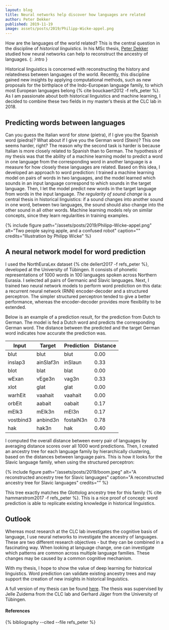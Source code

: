 ```yaml
---
layout: blog
title: Neural networks help discover how languages are related
author: Peter Dekker
published: 2019-11-19
image: assets/posts/2019/Philipp-Wicke-appel.png
---
```


How are the languages of the world related? This is the central question in the discipline of *historical linguistics*. In his MSc thesis, [Peter Dekker](http://peterdekker.eu/) studied how neural networks can help to reconstruct the ancestry of languages.
{: .intro }

Historical linguistics is concerned with reconstructing the history and relatedness between languages of the world. Recently, this discipline gained new insights by applying computational methods, such as new proposals for the birthplace of the Indo-European language family, to which most European languages belong {% cite bouckaert2012 -f refs_peter %}. As I am passionate about both historical linguistics and machine learning, I decided to combine these two fields in my master’s thesis at the CLC lab in 2018.

## Predicting words between languages

Can you guess the Italian word for *stone* (pietra), if I give you the Spanish word (piedra)? What about if I give you the German word (Stein)? This one seems harder, right? The reason why the second task is harder is because Italian is more closely related to Spanish than to German. The hypothesis of my thesis was that the ability of a machine learning model to predict a word in one language from the corresponding word in another language is a measure for how closely these languages are related.
Based on this idea, I developed an approach to word prediction: I trained a machine learning model on pairs of words in two languages, and the model learned which sounds in an input language correspond to which sounds in the target language. Then, I let the model predict new words in the target language from words in the input language. *The regularity of sound change* is a central thesis in historical linguistics: if a sound changes into another sound in one word, between two languages, the sound should also change into the other sound in all other words. Machine learning models rely on similar concepts, since they learn regularities in training examples.

{%
 include figure
 path="/assets/posts/2019/Philipp-Wicke-appel.png"
 alt="Two people saying apple, and a confused robot"
 caption=""
 credits="Illustration by Philipp Wicke"
%}

A neural network model for word prediction
------------------------------------------

I used the NorthEuraLex dataset {% cite dellert2017 -f refs_peter %}, developed at the University of Tübingen. It consists of phonetic representations of 1000 words in 100 languages spoken across Northern Eurasia. I selected all pairs of Germanic and Slavic languages. Next, I trained two neural network models to perform word prediction on this data: a recurrent neural network (RNN) encoder-decoder and a structured perceptron. The simpler structured perceptron tended to give a better performance, whereas the encoder-decoder provides more flexibility to be extended.

Below is an example of a prediction result, for the prediction from Dutch to German. The model is fed a Dutch word and predicts the corresponding German word. The distance between the predicted and the target German word indicates how accurate the prediction was.

Input | Target | Prediction | Distance
--- | --- | ---| ---
blut | blut | blut | 0.00
inslap3 | ainSlaf3n | inSlaun | 0.33
blot | blat | blat | 0.00
wExan | vEge3n | vag3n | 0.33
xlot | glat | glat | 0.00
warhEit | vaahait | vaahait | 0.00
orbEit | aabait | oabait | 0.17
mElk3 | mElk3n | mEl3n | 0.17
vostbind3 | anbind3n | fostaiN3n | 0.78
hak | hak3n | hak | 0.40

I computed the overall distance between every pair of languages by averaging distance scores over all 1000 word predictions. Then, I created an ancestry tree for each language family by hierarchically clustering, based on the distances between language pairs. This is how it looks for the Slavic language family, when using the structured perceptron:

{%
 include figure
 path="/assets/posts/2019/boom.jpeg"
 alt="A reconstructed ancestry tree for Slavic languages"
 caption="A reconstructed ancestry tree for Slavic languages"
 credits=""
%}

This tree exactly matches the Glottolog ancestry tree for this family {% cite hammarstrom2017 -f refs_peter %}. This is a nice proof of concept: word prediction is able to replicate existing knowledge in historical linguistics.

Outlook
-------

Whereas most research at the CLC lab investigates the cognitive basis of language, I use neural networks to investigate the ancestry of languages. These are two different research objectives - but they can be combined in a fascinating way. When looking at language change, one can investigate which patterns are common across multiple language families. These changes may be caused by a common cognitive mechanism.

With my thesis, I hope to show the value of deep learning for historical linguistics. Word prediction can validate existing ancestry trees and may support the creation of new insights in historical linguistics.

A full version of my thesis can be found [here](https://www.researchgate.net/publication/322901090_MSc_thesis_Reconstructing_language_ancestry_by_performing_word_prediction_with_neural_networks). The thesis was supervised by Jelle Zuidema from the CLC lab and Gerhard Jäger from the University of Tübingen.

<div class="references">
  <h4>References</h4>
  {% bibliography --cited --file refs_peter %}
</div>
